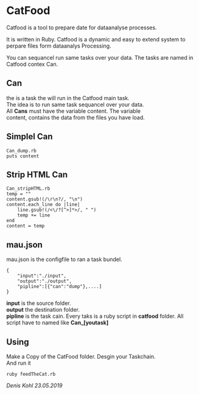
# CatFood

Catfood is a tool to prepare date for dataanalyse processes. 

It is written in Ruby. 
Catfood is a dynamic and easy to extend system to perpare files form dataanalys Processing.

You can sequancel run same tasks over your data. The tasks are named in Catfood contex Can.    

## Can  

the is a task the will run in the Catfood main task.   
The idea is to run same task sequancel over your data.   
All **Cans** must have the variable content. The variable   
content, contains the data from the files you have load.    

## Simplel Can  
	Can_dump.rb
	puts content
	
## Strip HTML Can
	Can_stripHTML.rb
	temp = ""
	content.gsub!(/\r\n?/, "\n")
	content.each_line do |line|
	    line.gsub!(/<\/?[^>]*>/, " ")
	    temp += line
	end
	content = temp
	

## mau.json  

mau.json is the configfile to ran a task bundel.   

	{
    	"input":"./input",
    	"output":"./output",
    	"pipline":[{"can":"dump"},....]
	}

**input** is the source folder.   
**output** the destination folder.   
**pipline** is the task cain. Every taks is a ruby script in **catfood** folder. All script have to named like **Can_[youtask]**      
	
 
## Using  
Make a Copy of the CatFood folder. Desgin your Taskchain.   
And run it 

	ruby feedTheCat.rb  

*Denis Kohl 23.05.2019*

